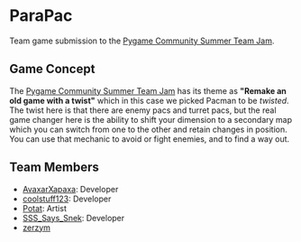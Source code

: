 # ParaPac
 Team game submission to the [Pygame Community Summer Team Jam](https://itch.io/jam/pygame-community-summer-team-jam).

## Game Concept
 The [Pygame Community Summer Team Jam](https://itch.io/jam/pygame-community-summer-team-jam) has its theme as **"Remake an  old game with a twist"** which in this case we picked Pacman to be _twisted_. The twist here is that there are enemy pacs and turret pacs, but the real game changer here is the ability to shift your dimension to a secondary map which you can switch from one to the other and retain changes in position. You can use that mechanic to avoid or fight enemies, and to find a way out.

## Team Members
- [AvaxarXapaxa](https://github.com/AvaxarXapaxa): Developer
- [coolstuff123](https://github.com/coolstuff123): Developer
- [Potat](https://www.youtube.com/watch?v=dQw4w9WgXcQ): Artist
- [SSS_Says_Snek](https://github.com/SSS-Says-Snek): Developer
- [zerzym](https://github.com/zerzym)
